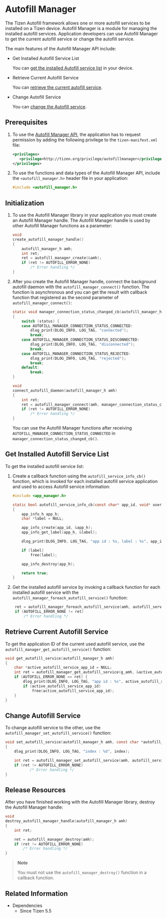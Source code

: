 # Autofill Manager

The Tizen Autofill framework allows one or more autofill services to be installed on a Tizen device. Autofill Manager is a module for managing the installed autofill services. Application developers can use Autofill Manager to get the current autofill service or change the autofill service.

The main features of the Autofill Manager API include:

- Get Installed Autofill Service List

  You can [get the installed Autofill service list](#get-installed-autofill-service-list) in your device.

- Retrieve Current Autofill Service

  You can [retrieve the current autofill service](#retrieve-current-autofill-service).

- Change Autofill Service

  You can [change the Autofill service](#change-autofill-service).

## Prerequisites

1. To use the [Autofill Manager API](../../api/common/latest/group__CAPI__UIX__AUTOFILL__MANAGER__MODULE.html), the application has to request permission by adding the following privilege to the `tizen-manifest.xml` file:

   ```xml
   <privileges>
      <privilege>http://tizen.org/privilege/autofillmanager</privilege>
   </privileges>
   ```

2. To use the functions and data types of the Autofill Manager API, include the `<autofill_manager.h>` header file in your application:

    ```c
    #include <autofill_manager.h>
    ```

## Initialization

1. To use the Autofill Manager library in your application you must create an Autofill Manager handle. The Autofill Manager handle is used by other Autofill Manager functions as a parameter:

   ```c
   void
   create_autofill_manager_handle()
   {
       autofill_manager_h amh;
       int ret;
       ret = autofill_manager_create(&amh);
       if (ret != AUTOFILL_ERROR_NONE)
           /* Error handling */
   }
   ```

2. After you create the Autofill Manager handle, connect the background autofill daemon with the `autofill_manager_connect()` function.
   The function is asynchronous and you can get the result with callback function that registered as the second parameter of `autofill_manager_connect()`:

   ```c
   static void manager_connection_status_changed_cb(autofill_manager_h amh, autofill_manager_connection_status_e status, void *user_data)
   {
       switch (status) {
       case AUTOFILL_MANAGER_CONNECTION_STATUS_CONNECTED:
           dlog_print(DLOG_INFO, LOG_TAG, "connected");
           break;
       case AUTOFILL_MANAGER_CONNECTION_STATUS_DISCONNECTED:
           dlog_print(DLOG_INFO, LOG_TAG, "disconnected");
           break;
       case AUTOFILL_MANAGER_CONNECTION_STATUS_REJECTED:
           dlog_print(DLOG_INFO, LOG_TAG, "rejected");
           break;
       default:
           break;
   }

   void
   connect_autofill_daemon(autofill_manager_h amh)
   {
       int ret;
       ret = autofill_manager_connect(amh, manager_connection_status_changed_cb, NULL);
       if (ret != AUTOFILL_ERROR_NONE)
           /* Error handling */
   }
   ```

   You can use the Autofill Manager functions after receiving `AUTOFILL_MANAGER_CONNECTION_STATUS_CONNECTED` in `manager_connection_status_changed_cb()`.

## Get Installed Autofill Service List

To get the installed autofill service list:

1. Create a callback function using the `autofill_service_info_cb()` function, which is invoked for each installed autofill service application and used to access Autofill service information:

   ```c
   #include <app_manager.h>

   static bool autofill_service_info_cb(const char* app_id, void* user_data)
   {
       app_info_h app_h;
       char *label = NULL;

       app_info_create(app_id, &app_h);
       app_info_get_label(app_h, &label);

       dlog_print(DLOG_INFO, LOG_TAG, "app id : %s, label : %s", app_id, label);

       if (label)
           free(label);

       app_info_destroy(app_h);

       return true;
   }
   ```

2. Get the installed autofill service by invoking a callback function for each installed autofill service with the `autofill_manager_foreach_autofill_service()` function:

   ```c
    ret = autofill_manager_foreach_autofill_service(amh, autofill_service_info_cb, NULL);
    if (AUTOFILL_ERROR_NONE != ret)
        /* Error handling */
   ```

## Retrieve Current Autofill Service

To get the application ID of the current used autofill service, use the `autofill_manager_get_autofill_service()` function:

```c
void get_autofill_service(autofill_manager_h amh)
{
    char *active_autofill_service_app_id = NULL;
    int ret = autofill_manager_get_autofill_service(g_amh, &active_autofill_service_app_id);
    if (AUTOFILL_ERROR_NONE == ret) {
        dlog_print(DLOG_INFO, LOG_TAG, "app id : %s", active_autofill_service_app_id);
        if (active_autofill_service_app_id)
            free(active_autofill_service_app_id);
    }
}
```

## Change Autofill Service

To change autofill service to the other, use the `autofill_manager_set_autofill_service()` function:

```c
void set_autofill_service(autofill_manager_h amh, const char *autofill_service_app_id)
{
    dlog_print(DLOG_INFO, LOG_TAG, "index : %d", index);

    int ret = autofill_manager_set_autofill_service(amh, autofill_service_app_id);
    if (ret != AUTOFILL_ERROR_NONE)
           /* Error handling */
}
```

## Release Resources

After you have finished working with the Autofill Manager library, destroy the Autofill Manager handle:

   ```c
   void
   destroy_autofill_manager_handle(autofill_manager_h amh)
   {
       int ret;

       ret = autofill_manager_destroy(amh);
       if (ret != AUTOFILL_ERROR_NONE)
           /* Error handling */
   }
   ```

   > **Note**
   >
   > You must not use the `autofill_manager_destroy()` function in a callback function.

## Related Information

- Dependencies
  - Since Tizen 5.5
